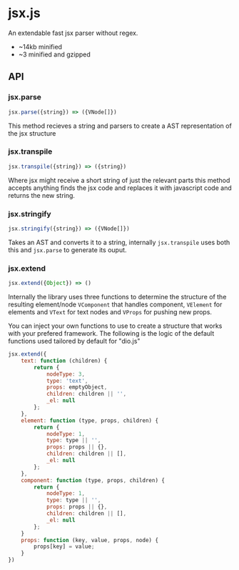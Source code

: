 # jsx.js

An extendable fast jsx parser without regex.

- ~14kb minified
- ~3 minified and gzipped

## API

### jsx.parse

```javascript
jsx.parse({string}) => ({VNode[]})
```

This method recieves a string and parsers to create a AST representation of the jsx structure

### jsx.transpile

```javascript
jsx.transpile({string}) => ({string})
```

Where jsx might receive a short string of just the relevant parts this method accepts anything
finds the jsx code and replaces it with javascript code and returns the new string.


### jsx.stringify

```javascript
jsx.stringify({string}) => ({VNode[]})
```

Takes an AST and converts it to a string, internally `jsx.transpile` uses both this and
`jsx.parse` to generate its ouput.

### jsx.extend

```javascript
jsx.extend({Object}) => ()
```
Internally the library uses three functions to determine the structure of the resulting element/node
`VComponent` that handles component, `VElement` for elements and `VText` for text nodes and `VProps`
for pushing new props.

You can inject your own functions to use to create a structure that works with your prefered framework.
The following is the logic of the default functions used tailored by default for "dio.js"

```javascript
jsx.extend({
	text: function (children) {
	 	return {
	 		nodeType: 3,
	 		type: 'text',
	 		props: emptyObject,
	 		children: children || '',
	 		_el: null
	 	};
	},
	element: function (type, props, children) {
	 	return {
	 		nodeType: 1,
	 		type: type || '',
	 		props: props || {},
	 		children: children || [],
	 		_el: null
	 	};
	},
	component: function (type, props, children) {
		return {
	 		nodeType: 1,
	 		type: type || '',
	 		props: props || {},
	 		children: children || [],
	 		_el: null
	 	}; 
	}
	props: function (key, value, props, node) {
		props[key] = value;
	}
})
```
